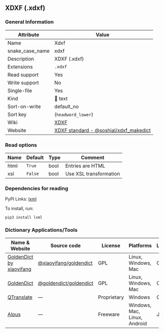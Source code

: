 ## XDXF (.xdxf)

### General Information

| Attribute       | Value                                                                                                          |
| --------------- | -------------------------------------------------------------------------------------------------------------- |
| Name            | Xdxf                                                                                                           |
| snake_case_name | xdxf                                                                                                           |
| Description     | XDXF (.xdxf)                                                                                                   |
| Extensions      | `.xdxf`                                                                                                        |
| Read support    | Yes                                                                                                            |
| Write support   | No                                                                                                             |
| Single-file     | Yes                                                                                                            |
| Kind            | 📝 text                                                                                                         |
| Sort-on-write   | default_no                                                                                                     |
| Sort key        | (`headword_lower`)                                                                                             |
| Wiki            | [XDXF](https://en.wikipedia.org/wiki/XDXF)                                                                     |
| Website         | [XDXF standard - @soshial/xdxf_makedict](https://github.com/soshial/xdxf_makedict/tree/master/format_standard) |

### Read options

| Name | Default | Type | Comment                |
| ---- | ------- | ---- | ---------------------- |
| html | `True`  | bool | Entries are HTML       |
| xsl  | `False` | bool | Use XSL transformation |

### Dependencies for reading

PyPI Links: [lxml](https://pypi.org/project/lxml)

To install, run:

```sh
pip3 install lxml
```

### Dictionary Applications/Tools

| Name & Website                                                       | Source code                                                        | License     | Platforms                    | Language |
| -------------------------------------------------------------------- | ------------------------------------------------------------------ | ----------- | ---------------------------- | -------- |
| [GoldenDict by xiaoyifang](https://github.com/xiaoyifang/goldendict) | [@xiaoyifang/goldendict](https://github.com/xiaoyifang/goldendict) | GPL         | Linux, Windows, Mac          | C++      |
| [GoldenDict](http://goldendict.org/)                                 | [@goldendict/goldendict](https://github.com/goldendict/goldendict) | GPL         | Linux, Windows, Mac          | C++      |
| [QTranslate](https://quest-app.appspot.com/)                         | ―                                                                  | Proprietary | Windows                      | C++      |
| [Alpus](https://alpusapp.com/)                                       | ―                                                                  | Freeware    | Windows, Mac, Linux, Android | Java     |
